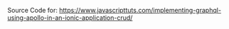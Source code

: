 Source Code for: https://www.javascripttuts.com/implementing-graphql-using-apollo-in-an-ionic-application-crud/
